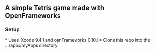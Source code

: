 <h2> A simple Tetris game made with OpenFrameworks </h2>

<h3> Setup </h3>
* Uses: Xcode 9.4.1 and opnFrameworks 0.10.1
* Clone this repo into the .../apps/myApps directory.
